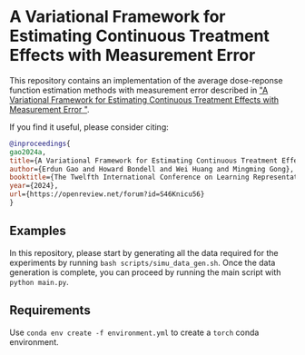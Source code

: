 # A Variational Framework for Estimating Continuous Treatment Effects with Measurement Error

This repository contains an implementation of the average dose-reponse function estimation methods with measurement error described in ["A Variational Framework for Estimating Continuous Treatment Effects with Measurement Error
"](https://openreview.net/forum?id=S46Knicu56).

If you find it useful, please consider citing:
```bibtex
@inproceedings{
gao2024a,
title={A Variational Framework for Estimating Continuous Treatment Effects with Measurement Error},
author={Erdun Gao and Howard Bondell and Wei Huang and Mingming Gong},
booktitle={The Twelfth International Conference on Learning Representations},
year={2024},
url={https://openreview.net/forum?id=S46Knicu56}
}
```

## Examples
In this repository, please start by generating all the data required for the experiments by running `bash scripts/simu_data_gen.sh`. Once the data generation is complete, you can proceed by running the main script with `python main.py`.

## Requirements
Use `conda env create -f environment.yml` to create a `torch` conda environment.